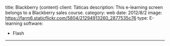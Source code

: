 title: Blackberry (content)
client: Táticas
description: This e-learning screen belongs to a Blackberry sales course.
category: web
date: 2012/8/2
image: https://farm6.staticflickr.com/5804/21294913260_2877535c76
type: E-learning
software:
- Flash
---
